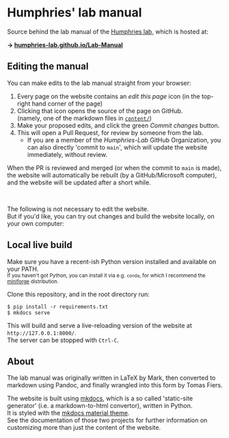 # Humphries' lab manual

Source behind the lab manual of the [Humphries lab](https://humphries-lab.org),
which is hosted at:

**→ [humphries-lab.github.io/Lab-Manual][1]**

[1]: https://humphries-lab.github.io/Lab-Manual


## Editing the manual

You can make edits to the lab manual straight from your browser:

1. Every page on the website contains an _edit this page_ icon (in the
   top-right hand corner of the page)
2. Clicking that icon opens the source of the page on GitHub.\
   (namely, one of the markdown files in [`content/`](content))
3. Make your proposed edits, and click the green _Commit changes_ button.
4. This will open a Pull Request, for review by someone from the lab.
    - If you are a member of the _Humphries-Lab_ GitHub Organization,
      you can also directly 'commit to `main`', which will update the
      website immediately, without review.

When the PR is reviewed and merged (or when the commit to `main` is
made), the website will automatically be rebuilt (by a GitHub/Microsoft
computer), and the website will be updated after a short while.

<br>

The following is not necessary to edit the website.\
But if you'd like, you can try out changes and build the website
locally, on your own computer:


## Local live build

Make sure you have a recent-ish Python version installed and available on your PATH.\
<sub>If you haven't got Python, you can install it via e.g. `conda`, for
which I recommend the [miniforge] distribution.</sub>

[miniforge]: https://github.com/conda-forge/miniforge#download

Clone this repository, and in the root directory run:
```
$ pip install -r requirements.txt 
$ mkdocs serve
```
This will build and serve a live-reloading version of the website at
`http://127.0.0.1:8000/`.\
The server can be stopped with `Ctrl-C`.


## About

The lab manual was originally written in LaTeX by Mark,
then converted to markdown using Pandoc,
and finally wrangled into this form by Tomas Fiers.

The website is built using [mkdocs], which is a so called 'static-site
generator' (i.e. a markdown-to-html convertor), written in Python.\
It is styled with the [mkdocs material theme].\
See the documentation of those two projects for further information
on customizing more than just the content of the website.

[mkdocs]: https://www.mkdocs.org
[mkdocs material theme]: https://squidfunk.github.io/mkdocs-material
